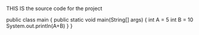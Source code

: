 THIS IS the source code for the project

public class main {
public static void main(String[] args) {
int A = 5
int B = 10
System.out.println(A+B)
}
}
